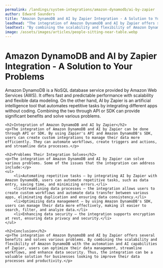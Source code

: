 ```yaml
---
permalink: /landings/system-integrations/amazon-dynamodb/ai-by-zapier
author: Edward Saunders
title: "Amazon DynamoDB and AI by Zapier Integration - A Solution to Your Problems"
leadhead: "The integration of Amazon DynamoDB and AI by Zapier offers several benefits and solves various problems"
leadtext: "By combining the scalability and flexibility of Amazon DynamoDB with the automation and AI capabilities of Zapier, users can optimize their data management, streamline workflows, and enhance data security. Thus, the integration can be a valuable solution for businesses looking to improve their data processes and productivity."
image: /assets/images/articles/people-sitting-near-table.webp
---
```

<div class="arttext">	<h1>Amazon DynamoDB and AI by Zapier Integration - A Solution to Your Problems</h1>
	<p>Amazon DynamoDB is a NoSQL database service provided by Amazon Web Services (AWS). It offers fast and predictable performance with scalability and flexible data modeling. On the other hand, AI by Zapier is an artificial intelligence tool that automates repetitive tasks by integrating different apps without coding. Combining the two through API or SDK can provide significant benefits and solve various problems.</p>

	<h2>Integration of Amazon DynamoDB and AI by Zapier</h2>
	<p>The integration of Amazon DynamoDB and AI by Zapier can be done through API or SDK. By using Zapier's API and Amazon DynamoDB's SDK, users can create custom integrations to manage their data more efficiently. They can automate workflows, create triggers and actions, and streamline data processes.</p>

	<h2>Problems Their Integration Solves</h2>
	<p>The integration of Amazon DynamoDB and AI by Zapier can solve various problems. Some of the issues that the integration can address include:</p>
	<ul>
		<li>Automating repetitive tasks – by integrating AI by Zapier with Amazon DynamoDB, users can automate repetitive tasks, such as data entry, saving time, and minimizing errors.</li>
		<li>Streamlining data processes – the integration allows users to create custom workflows and automate data transfer between various apps, eliminating duplication and ensuring data consistency.</li>
		<li>Optimizing data management – by using Amazon DynamoDB's SDK, users can manage their data more effectively, making it easier to search, filter, and analyze data.</li>
		<li>Enhancing data security – the integration supports encryption at rest, ensuring data privacy and security.</li>
	</ul>

	<h2>Conclusion</h2>
	<p>The integration of Amazon DynamoDB and AI by Zapier offers several benefits and solves various problems. By combining the scalability and flexibility of Amazon DynamoDB with the automation and AI capabilities of Zapier, users can optimize their data management, streamline workflows, and enhance data security. Thus, the integration can be a valuable solution for businesses looking to improve their data processes and productivity.</p>
</div>